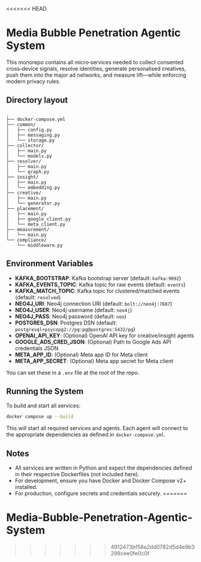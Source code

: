 <<<<<<< HEAD
# Media Bubble Penetration Agentic System

This monorepo contains all micro‑services needed to collect consented cross‑device signals, resolve identities, generate personalised creatives, push them into the major ad networks, and measure lift—while enforcing modern privacy rules.

## Directory layout
```
.
├── docker-compose.yml
├── common/
│   ├── config.py
│   ├── messaging.py
│   └── storage.py
├── collector/
│   ├── main.py
│   └── models.py
├── resolver/
│   ├── main.py
│   └── graph.py
├── insight/
│   ├── main.py
│   └── embedding.py
├── creative/
│   ├── main.py
│   └── generator.py
├── placement/
│   ├── main.py
│   ├── google_client.py
│   └── meta_client.py
├── measurement/
│   └── main.py
└── compliance/
    └── middleware.py
```

## Environment Variables
- **KAFKA_BOOTSTRAP**: Kafka bootstrap server (default: `kafka:9092`)
- **KAFKA_EVENTS_TOPIC**: Kafka topic for raw events (default: `events`)
- **KAFKA_MATCH_TOPIC**: Kafka topic for clustered/matched events (default: `resolved`)
- **NEO4J_URI**: Neo4j connection URI (default: `bolt://neo4j:7687`)
- **NEO4J_USER**: Neo4j username (default: `neo4j`)
- **NEO4J_PASS**: Neo4j password (default: `neo`)
- **POSTGRES_DSN**: Postgres DSN (default: `postgresql+psycopg2://pg:pg@postgres:5432/pg`)
- **OPENAI_API_KEY**: (Optional) OpenAI API key for creative/insight agents
- **GOOGLE_ADS_CRED_JSON**: (Optional) Path to Google Ads API credentials JSON
- **META_APP_ID**: (Optional) Meta app ID for Meta client
- **META_APP_SECRET**: (Optional) Meta app secret for Meta client

You can set these in a `.env` file at the root of the repo.

## Running the System

To build and start all services:

```sh
docker compose up --build
```

This will start all required services and agents. Each agent will connect to the appropriate dependencies as defined in `docker-compose.yml`.

## Notes
- All services are written in Python and expect the dependencies defined in their respective Dockerfiles (not included here).
- For development, ensure you have Docker and Docker Compose v2+ installed.
- For production, configure secrets and credentials securely.
=======
# Media-Bubble-Penetration-Agentic-System
>>>>>>> 4912473bf58e2dd0782d5d4e9b3298cee0fe0c0f
